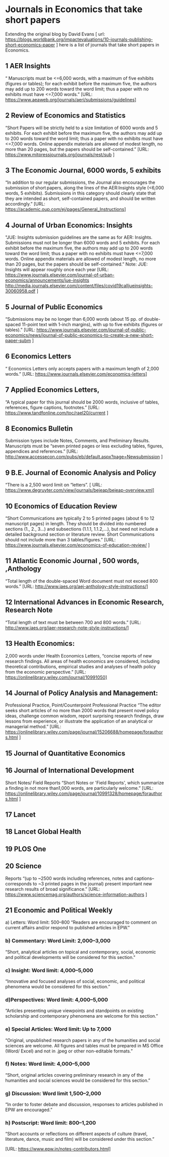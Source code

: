 # Journals in Economics that take short papers

Extending the original blog by David Evans [ url: https://blogs.worldbank.org/impactevaluations/10-journals-publishing-short-economics-paper ] here is a list of journals that take short papers in Economics.



## 1 AER Insights
“ Manuscripts must be <=6,000 words, with a maximum of five exhibits (figures or tables); for each exhibit before the maximum five, the authors may add up to 200 words toward the word limit; thus a paper with no exhibits must have <=7,000 words.” 
[URL: https://www.aeaweb.org/journals/aeri/submissions/guidelines]

## 2 Review of Economics and Statistics
“Short Papers will be strictly held to a size limitation of 6000 words and 5 exhibits. For each exhibit before the maximum five, the authors may add up to 200 words toward the word limit; thus a paper with no exhibits must have <=7,000 words. Online appendix materials are allowed of modest length, no more than 20 pages, but the papers should be self-contained.”
[URL: https://www.mitpressjournals.org/journals/rest/sub ]

## 3 The Economic Journal, 6000 words, 5 exhibits
“In addition to our  regular submissions, the Journal also encourages the submission of short papers, along the lines of the AER:Insights style (<6,000 words, 5 exhibits). Submissions in this category should clearly state that they are intended as short, self-contained papers, and should be written accordingly.”
[URL: https://academic.oup.com/ej/pages/General_Instructions]

## 4 Journal of Urban Economics: Insights
"JUE: Insights submission guidelines are the same as for AER: Insights.
Submissions must not be longer than 6000 words and 5 exhibits. For each exhibit before the maximum five, the authors may add up to 200 words toward the word limit; thus a paper with no exhibits must have <=7,000 words. Online appendix materials are allowed of modest length, no more than 20 pages, but the papers should be self-contained.”
Note: JUE: Insights will appear roughly once each year
[URL: https://www.journals.elsevier.com/journal-of-urban-economics/announcements/jue-insights 
      http://media.journals.elsevier.com/content/files/covid19calljueinsights-30060958.pdf ]
      
## 5 Journal of Public Economics
“Submissions may be no longer than 6,000 words (about 15 pp. of double-spaced 11-point text with 1-inch margins), with up to five exhibits (figures or tables).”
[URL: https://www.journals.elsevier.com/journal-of-public-economics/news/journal-of-public-economics-to-create-a-new-short-paper-subm ]

## 6 Economics  Letters
“ Economics Letters only accepts papers with a maximum length of 2,000 words.”
[URL: https://www.journals.elsevier.com/economics-letters]

## 7 Applied Economics Letters,
“A typical paper for this journal should be 2000 words, inclusive of tables, references, figure captions, footnotes.”
[URL: https://www.tandfonline.com/toc/rael20/current ]

## 8 Economics Bulletin
Submission types include Notes, Comments, and Preliminary Results. 
Manuscripts must be “seven printed pages or less excluding tables, figures, appendices and references.”
[URL: http://www.accessecon.com/pubs/eb/default.aspx?page=Newsubmission ]

## 9 B.E. Journal of Economic Analysis and Policy
“There is a 2,500 word limit on “letters”.
[ URL: https://www.degruyter.com/view/journals/bejeap/bejeap-overview.xml]

## 10 Economics of Education Review
“Short Communications are typically 2 to 5 printed pages (about 6 to 12 manuscript pages) in length. They should be divided into numbered sections (1., 2., 3…) and subsections (1.1.1, 1.1.2,...), but need not include a detailed background section or literature review. Short Communications should not include more than 3 tables/figures.”
[URL: https://www.journals.elsevier.com/economics-of-education-review/ ]

## 11 Atlantic Economic Journal , 500 words, ,Anthology
“Total length of the double-spaced Word document must not exceed 800 words.”
[URL: http://www.iaes.org/aej-anthology-style-instructions/]

## 12 International Advances in Economic Research, Research Note
“Total length of text must be between 700 and 800 words.”
[URL: http://www.iaes.org/iaer-research-note-style-instructions/]

## 13 Health Economics: 
2,000 words under Health Economics Letters, “concise reports of new research findings. All areas of health economics are considered, including theoretical contributions, empirical studies and analyses of health policy from the economic perspective.”
[URL: https://onlinelibrary.wiley.com/journal/10991050]

## 14 Journal of Policy Analysis and Management:
Professional Practice, Point/Counterpoint
Professional Practice
“The editor seeks short articles of no more than 2000 words that present novel policy ideas, challenge common wisdom, report surprising research findings, draw lessons from experience, or illustrate the application of an analytical or managerial method.”
[URL: https://onlinelibrary.wiley.com/page/journal/15206688/homepage/forauthors.html ]

## 15	Journal of Quantitative Economics

## 16	Journal of International Development
Short Notes/ Field Reports
“Short Notes or 'Field Reports', which summarize a finding in not more than1,000 words, are particularly welcome.”
[URL: https://onlinelibrary.wiley.com/page/journal/10991328/homepage/forauthors.html ]

## 17	Lancet
## 18	Lancet Global Health
## 19	PLOS One
## 20	Science
Reports
“(up to ~2500 words including references, notes and captions–corresponds to ~3 printed pages in the journal) present important new research results of broad significance.” 
[URL: https://www.sciencemag.org/authors/science-information-authors ]

## 21	Economic and Political Weekly
a) Letters: Word limit: 500–800 
“Readers are encouraged to comment on current affairs and/or respond to published articles in EPW."

### b) Commentary: Word Limit: 2,000–3,000
“Short, analytical articles on topical and contemporary, social, economic and political developments will be considered for this section."

### c) Insight: Word limit: 4,000–5,000
“Innovative and focused analyses of social, economic, and political phenomena would be considered for this section.”

### d)Perspectives: Word limit: 4,000–5,000
“Articles presenting unique viewpoints and standpoints on existing scholarship and contemporary phenomena are welcome for this section.”

### e) Special Articles: Word limit: Up to 7,000 
“Original, unpublished research papers in any of the humanities and social sciences are welcome. All figures and tables must be prepared in MS Office (Word/ Excel) and not in .jpeg or other non-editable formats.”

### f) Notes: Word limit: 4,000–5,000
“Short, original articles covering preliminary research in any of the humanities and social sciences would be considered for this section.”

### g) Discussion: Word limit 1,500–2,000
“In order to foster debate and discussion, responses to articles published in EPW are encouraged.”

### h) Postscript: Word limit: 800–1,200
“Short accounts or reflections on different aspects of culture (travel, literature, dance, music and film) will be considered under this section.”

[URL: https://www.epw.in/notes-contributors.html]






